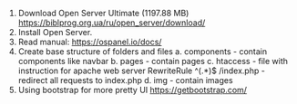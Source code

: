 1. Download Open Server Ultimate (1197.88 MB) https://biblprog.org.ua/ru/open_server/download/
2. Install Open Server.
3. Read manual: https://ospanel.io/docs/
3. Create base structure of folders and files
    a. components - contain components like navbar 
    b. pages - contain pages
    c. htaccess - file with instruction for apache web server
        RewriteRule ^(.*)$ /index.php - redirect all requests to index.php
    d. img - contain images
4. Using bootstrap for more pretty UI  https://getbootstrap.com/
